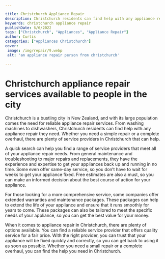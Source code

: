 ```yaml
---

title: Christchurch Appliance Repair
description: Christchurch residents can find help with any appliance repair they need, from washing machines to dishwashers. If you're in need of appliance repair, be sure to read this post for the best tips and advice.
keywords: christchurch appliance repair
publishDate: 6/6/2022
tags: ["Christchurch", "Appliances", "Appliance Repair"]
author: Curtis
categories: ["Appliances Christchurch"]
cover: 
 image: /img/repair/9.webp
 alt: 'an appliance repair person from christchurch'

---
```


# Christchurch appliance repair services available to people in the city

Christchurch is a bustling city in New Zealand, and with its large population comes the need for reliable appliance repair services. From washing machines to dishwashers, Christchurch residents can find help with any appliance repair they need. Whether you need a simple repair or a complete overhaul, there are plenty of service providers in Christchurch that can help.

A quick search can help you find a range of service providers that meet all of your appliance repair needs. From general maintenance and troubleshooting to major repairs and replacements, they have the experience and expertise to get your appliances back up and running in no time. Some even offer same-day service, so you don’t have to wait for weeks to get your appliance fixed. Free estimates are also a must, so you can make an informed decision about the best course of action for your appliance.

For those looking for a more comprehensive service, some companies offer extended warranties and maintenance packages. These packages can help to extend the life of your appliance and ensure that it runs smoothly for years to come. These packages can also be tailored to meet the specific needs of your appliance, so you can get the best value for your money.

When it comes to appliance repair in Christchurch, there are plenty of options available. You can find a reliable service provider that offers quality service for a fair price. With the right provider, you can trust that your appliance will be fixed quickly and correctly, so you can get back to using it as soon as possible. Whether you need a small repair or a complete overhaul, you can find the help you need in Christchurch.
